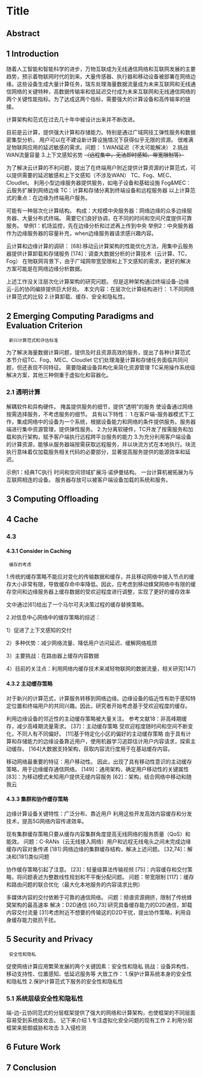 # Title
## Abstract
## 1 Introduction

随着人工智能和智能科学的进步，万物互联成为无线通信网络和互联网发展的主要趋势，预示着物联网时代的到来。大量传感器、执行器和移动设备被部署在网络边缘。这些设备生成大量计算任务，瑞东处理海量数据流量成为未来互联网和无线通信网络的关键特种，高数据传输率和低延迟交付成为未来互联网和无线通信网络的两个关键性能指标。为了达成这两个指标，需要强大的计算设备和高传输率的链接。

计算架构和范式在过去几十年中被设计出来并不断改进。

目前是云计算，提供强大计算和存储能力。特别是通过广域网技工弹性服务和数据密集型分析。
用户可以在不建设新计算设施情况下获得似乎无限的资源。
很难满足物联网应用的延迟敏感的需求。问题：
1.WAN延迟（不太可能解决）
2.挑战WAN流量容量
3.上下文感知劣势 ~~（远程集中，无法即时感知、带宽限制等）~~

为了解决云计算的不利问题，提出了在终端用户附近提供计算资源的计算范式，可以提供需要的延迟敏感和上下文感知（不涉及WAN）
TC、Fog、MEC、Cloudlet。
利用小型边缘服务器提供服务，如电子设备和基础设施
Fog&MEC：云服务扩展到网络边缘
TC：计算和存储分离到终端设备和远程服务器
以上计算范式的重点：在边缘为终端用户服务。

可能有一种层次化计算结构。
构成：大规模中央服务器：网络边缘的众多边缘服务器、大量分布式终端。
需要它们良好协调，在不同的时间和空间尺度提供可靠服务。
举例1：机场监控，先在边缘分析和过滤再上传到中央
举例2：中央服务器作为边缘服务器的容量补充，when边缘服务器请求感兴趣内容。

云计算和边缘计算的调研：
[68]:移动云计算架构的性能优化方法，用集中云服务器提供计算卸载和存储服务
[174]：调查大数据分析的计算技术（云计算、TC，Fog）
在物联网背景下，由于广域网带宽受限和上下文感知的需求，更好的解决方案可能是在网络边缘分析数据。

上述工作没关注层次化计算架构的研究问题。
但是这种架构通过终端设备-边缘云-云的协同编排提供巨大好处。
本文内容：在层次化计算结构进行：
1.不同网络计算范式的比较
2.计算卸载、缓存、安全和隐私性。

## 2 Emerging Computing Paradigms and Evaluation Criterion
     新兴计算范式和评估标准
     
为了解决海量数据计算问题，提供及时且资源高效的服务，提出了各种计算范式
本节介绍TC、Fog、MEC、Cloudlet
它们处理海量计算和存储任务面临共同问题，但还表现不同特征。
需要隐藏设备异构化来简化资源管理
TC采用操作系统级解决方案，其他三种侧重于虚拟化和容器化。

### 2.1 透明计算

解耦软件和异构硬件。
掩盖提供服务的细节，提供“透明”的服务
使设备通过网络按需选择服务，不考虑服务的细节。
具有以下特性：
1.在客户端-服务器模式下工作，集成网络中的设备为一个系统，根据设备能力和网络的条件提供服务。服务器端进行集中资源管理，提供弹性服务。
2.为分离软硬件，TC开发了按需服务和加载和执行架构，赋予客户端执行远程跨平台服务的能力
3.为充分利用客户端设备的计算资源，能够从服务器端按需获取远程服务，并以块流方式在本地执行。块流执行意味着仅加载服务相关代码的必要部分，显著提高服务提供的能源效率和延迟。

示例1：经典TC执行
时间和空间领域扩展冯·诺伊曼结构。
一台计算机被拓展为与互联网相连的设备。
服务器存放可以被客户端设备加载的系统和服务。

## 3 Computing Offloading
## 4 Cache

### 4.3 

#### 4.3.1 Consider in Caching
     缓存的考虑

1.传统的缓存策略不能应对变化的传输数据和缓存，并且移动网络中接入节点的缓存大小非常有限，导致缓存命中率降低。因此，应考虑到移动蜂窝网络中有限的缓存空间和边缘服务器上缓存数据的受欢迎程度进行调整，实现了更好的缓存效率

  文中通过[61]给出了一个马尔可夫决策过程的缓存替换策略。

2.对信息中心网络中的缓存策略的综述：

  1）促进了上下文感知的交付
  
  2）多种优势：减少网络流量、降低用户访问延迟、缓解网络瓶颈
  
  3）主要挑战：在路由器上缓存内容数据
  
  4）目前的关注点：利用网络内缓存技术来减轻物联网的数据流量，相关研究[147]

#### 4.3.2 主动缓存策略

对于新兴的计算范式，计算服务转移到网络边缘。边缘设备的临近性有助于感知特定位置和终端用户的共同兴趣。因此，研究者开始考虑基于受欢迎程度的缓存。

利用边缘设备的邻近性的主动缓存策略被大量关注。
参考文献18：非高峰期缓存，减少高峰期流量需求。
[37]：主动缓存策略
受欢迎程度随时间和空间不断变化，不同人有不同偏好。
[11]基于特定化小区的偏好的主动缓存策略
由于具有计算和存储能力的边缘设备靠近用户，使用机器学习追踪估计用户内容请求，探索主动缓存。
[164]大数据支持架构，获取内容流行度用于在基站缓存内容。

移动网络最重要的特征：用户移动性。
因此，出现了具有移动性意识的主动缓存策略，用于边缘缓存通信网络。
[149]：通用架构，确定用户移动性的关键属性
[83]：为移动模式未知用户提供无缝内容服务
[62]：架构，结合网络中移动和随我云

#### 4.3.3 集群和协作缓存策略

边缘计算设备关键特性：广泛分布、靠近用户
利用这些开发高效内容缓存和分发技术，提高5G网络内容传递效率。

现有集群缓存策略只要从缓存内容集群角度提高无线网络的服务质量（QoS）和能效。
问题：C-RANs（云无线接入网络）用户和远程无线电头之间未完成边缘缓存内容对象传递
[181]:网络边缘的集群缓存结构，解决上述问题。
[32,74]：解决和[181]类似问题

协作缓存策略引起了注意。
[23]：轻量级算法传输视频
[75]：内容缓存和交付策略，将问题表述为整数线性规划和不平衡分配问题。
问题：带宽限制
[117]：缓存和路由问题的联合优化（最大化本地服务的内容请求比例）

多媒体内容的交付依赖于可靠的通信网络。
问题：频谱资源拥挤，限制了传统蜂窝架构的最高速率
解决：D2D通信
[60,73]:研究具备缓存能力的D2D通信，卸载内容交付流量
[31]考虑附近不想要的传输这的D2D干扰，提出协作策略，利用自身缓存能力抵抗干扰。

## 5 Security and Privacy
     安全性和隐私

促使网络计算应用繁荣发展的两个关键因素：安全性和隐私
挑战：设备异构性、移动支持性、位置感知、低延迟服务等
大致工作：
1.保护计算系统本身的安全性和隐私性
2.保护计算范式下服务的安全性和隐私性

### 5.1 系统层级安全性和隐私性

端-边-云协同范式的分层框架提供了强大的网络和计算架构，也使框架的不同层面容易受到系统级攻击。
记下来介绍
1.专注虚拟化安全问题的现有工作
2.利用分层框架来抵御威胁和攻击
3.入侵检测

## 6 Future Work
## 7 Conclusion
